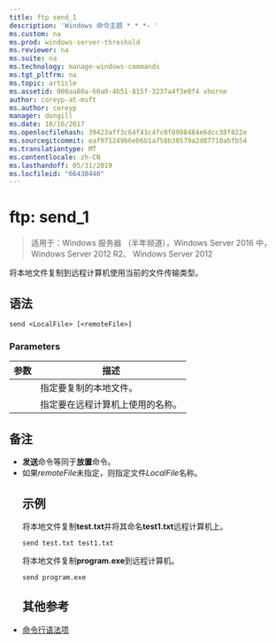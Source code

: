 ```yaml
---
title: ftp send_1
description: 'Windows 命令主题 * * *- '
ms.custom: na
ms.prod: windows-server-threshold
ms.reviewer: na
ms.suite: na
ms.technology: manage-windows-commands
ms.tgt_pltfrm: na
ms.topic: article
ms.assetid: 000aa80a-60a0-4b51-815f-3237a4f3e0f4 vhorne
author: coreyp-at-msft
ms.author: coreyp
manager: dongill
ms.date: 10/16/2017
ms.openlocfilehash: 39423aff3c64f41c4fc0f8998484e6dcc38f822e
ms.sourcegitcommit: eaf071249b6eb6b1a758b38579a2d87710abfb54
ms.translationtype: MT
ms.contentlocale: zh-CN
ms.lasthandoff: 05/31/2019
ms.locfileid: "66438440"
---
```

# <a name="ftp-send1"></a>ftp: send_1

>适用于：Windows 服务器 （半年频道），Windows Server 2016 中，Windows Server 2012 R2、 Windows Server 2012

将本地文件复制到远程计算机使用当前的文件传输类型。   
## <a name="syntax"></a>语法  
```  
send <LocalFile> [<remoteFile>]  
```  
### <a name="parameters"></a>Parameters  

|  参数   |                    描述                    |
|--------------|---------------------------------------------------|
| <LocalFile>  |         指定要复制的本地文件。         |
| <remoteFile> | 指定要在远程计算机上使用的名称。 |

## <a name="remarks"></a>备注  
- **发送**命令等同于**放置**命令。  
- 如果*remoteFile*未指定，则指定文件*LocalFile*名称。  
  ## <a name="BKMK_Examples"></a>示例  
  将本地文件复制**test.txt**并将其命名**test1.txt**远程计算机上。  
  ```  
  send test.txt test1.txt  
  ```  
  将本地文件复制**program.exe**到远程计算机。  
  ```  
  send program.exe  
  ```  
  ## <a name="additional-references"></a>其他参考  
- [命令行语法项](command-line-syntax-key.md)  
